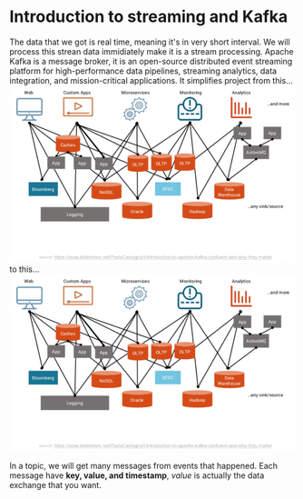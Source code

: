 # Introduction to streaming and Kafka
The data that we got is real time, meaning it's in very short interval. We will process this strean data immidiately make it is a stream processing.
Apache Kafka is a message broker, it is an open-source distributed event streaming platform for high-performance data pipelines, streaming analytics, data integration, and mission-critical applications. It simplifies project from this...
![before](images/06_01.png)
to this...
![after](images/06_01.png)

In a topic, we will get many messages from events that happened. Each message have **key, value, and timestamp**, *value* is actually the data exchange that you want.

###
